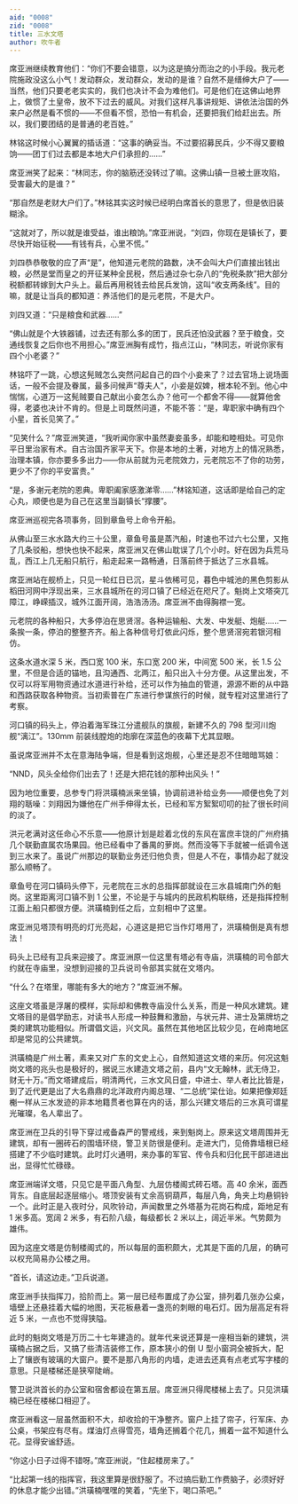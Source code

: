 ```yaml
---
aid: "0008"
zid: "0008"
title: 三水文塔
author: 吹牛者
---
```


席亚洲继续教育他们：“你们不要会错意，以为这是搞分而治之的小手段。我元老院施政没这么小气！发动群众，发动群众，发动的是谁？自然不是缙绅大户了――当然，他们只要老老实实的，我们也决计不会为难他们。可是他们在这佛山地界上，做惯了土皇帝，放不下过去的威风。对我们这样凡事讲规矩、讲依法治国的外来户必然是看不惯的――不但看不惯，恐怕一有机会，还要把我们给赶出去。所以，我们要团结的是普通的老百姓。”

林铭这时候小心翼翼的插话道：“这事的确妥当。不过要招募民兵，少不得又要粮饷――团丁们过去都是本地大户们承担的……”

席亚洲笑了起来：“林同志，你的脑筋还没转过了嘛。这佛山镇一旦被土匪攻陷，受害最大的是谁？”

“那自然是老财大户们了。”林铭其实这时候已经明白席首长的意思了，但是依旧装糊涂。

“这就对了，所以就是谁受益，谁出粮饷。”席亚洲说，“刘四，你现在是镇长了，要尽快开始征税――有钱有兵，心里不慌。”

刘四恭恭敬敬的应了声“是”，他知道元老院的路数，决不会叫大户们直接出钱出粮，必然是堂而皇之的开征某种全民税，然后通过杂七杂八的“免税条款”把大部分税额都转嫁到大户头上。最后再用税钱去给民兵发饷，这叫“收支两条线”。目的嘛，就是让当兵的都知道：养活他们的是元老院，不是大户。

刘四又道：“只是粮食和武器……”

“佛山就是个大铁器铺，过去还有那么多的团丁，民兵还怕没武器？至于粮食，交通线恢复之后你也不用担心。”席亚洲胸有成竹，指点江山，“林同志，听说你家有四个小老婆？”

林铭吓了一跳，心想这髡贼怎么突然问起自己的四个小妾来了？过去官场上说场面话，一般不会提及眷属，最多问候声“尊夫人”，小妾是奴婢，根本轮不到。他心中惴惴，心道万一这髡贼要自己献出小妾怎么办？他可一个都舍不得――就算他舍得，老婆也决计不肯的。但是上司既然问道，不能不答：“是，卑职家中确有四个小星，首长见笑了。”

“见笑什么？”席亚洲笑道，“我听闻你家中虽然妻妾虽多，却能和睦相处。可见你平日里治家有术。自古治国齐家平天下。你是本地的土著，对地方上的情况熟悉，治理本镇，你亦要多多出力——你从前就为元老院效力，元老院忘不了你的功劳，更少不了你的平安富贵。”

“是，多谢元老院的恩典。卑职阖家感激涕零……”林铭知道，这话即是给自己的定心丸，顺便也是为自己在这里当副镇长“撑腰”。

席亚洲巡视完各项事务，回到章鱼号上命令开船。

从佛山至三水水路大约三十公里，章鱼号虽是蒸汽船，时速也不过六七公里，又拖了几条驳船，想快也快不起来，席亚洲又在佛山耽误了几个小时。好在因为兵荒马乱，西江上几无船只航行，船走起来一路畅通，日落前终于抵达了三水县城。

席亚洲站在舰桥上，只见一轮红日已沉，星斗依稀可见，暮色中城池的黑色剪影从稻田河网中浮现出来，三水县城所在的河口镇了已经近在咫尺了。魁岗上文塔突兀障江，峥嵘插汉，城外江面开阔，浩浩汤汤。席亚洲不由得胸襟一宽。

元老院的各种船只，大多停泊在思贤滘。各种运输船、大发、中发艇、炮艇……一条挨一条，停泊的整整齐齐。船上各种信号灯依此闪烁，整个思贤滘宛若银河相仿。

这条水道水深 5 米，西口宽 100 米，东口宽 200 米，中间宽 500 米，长 1.5 公里，不但是合适的锚地，且沟通西、北两江，船只出入十分方便。从这里出发，不仅可以将军用物资通过水道进行补给，还可以作为抽血的管道，源源不断的从中路和西路获取各种物资。当初索普在广东进行参谋旅行的时候，就专程对这里进行了考察。

河口镇的码头上，停泊着海军珠江分遣舰队的旗舰，新建不久的 798 型河川炮舰“漓江”。130mm 前装线膛炮的炮廓在深蓝色的夜幕下尤其显眼。

虽说席亚洲并不太在意海陆争端，但是看到这炮舰，心里还是忍不住暗暗骂娘：

“NND，风头全给你们出去了！还是大把花钱的那种出风头！”

因为地位重要，总参专门将洪璜楠派来坐镇，协调前进补给业务――顺便也免了刘翔的聒噪：刘翔因为嫌他在广州手伸得太长，已经和军方絮絮叨叨的扯了很长时间的淡了。

洪元老满对这任命心不乐意――他原计划是趁着北伐的东风在富庶丰饶的广州府搞几个联勤直属农场果园。他已经看中了番禺的萝岗。然而没等下手就被一纸调令送到三水来了。虽说广州那边的联勤业务还归他负责，但是人不在，事情办起了就没那么顺畅了。

章鱼号在河口镇码头停下，元老院在三水的总指挥部就设在三水县城南门外的魁岗。这里距离河口镇不到 1 公里，不论是于与城内的民政机构联络，还是指挥控制江面上船只都很方便。洪璜楠到任之后，立刻相中了这里。

席亚洲见塔顶有明亮的灯光亮起，心道这是把它当作灯塔用了，洪璜楠倒是真有想法！

码头上已经有卫兵来迎接了。席亚洲原一位这里有塔必有寺庙，洪璜楠的司令部大约就在寺庙里，没想到迎接的卫兵说司令部其实就在文塔内。

“什么？在塔里，哪能有多大的地方？”席亚洲不解。

这座文塔虽是浮屠的模样，实际却和佛教寺庙没什么关系，而是一种风水建筑。建文塔目的是倡学励志，对读书人形成一种鼓舞和激励，与状元井、进士及第牌坊之类的建筑功能相似。所谓倡文运，兴文风。虽然在其他地区比较少见，在岭南地区却是常见的公共建筑。

洪璜楠是广州土著，素来又对广东的文史上心，自然知道这文塔的来历。何况这魁岗文塔的兆头也是极好的，据说三水建造文塔之前，县内“文无翰林，武无侍卫，财无十万。”而文塔建成后，明清两代，三水文风日盛，中进士、举人者比比皆是，到了近代更是出了大名鼎鼎的北洋政府内阁总理、“二总统”梁仕诒。如果把像郑廷櫆一样从三水发迹的非本地籍贯者也算在内的话，那么兴建文塔后的三水真可谓星光璀璨，名人辈出了。

席亚洲在卫兵的引导下穿过戒备森严的警戒线，来到魁岗上。原来这文塔周围并无建筑，却有一圈砖石的围墙环绕，警卫关防很是便利。走进大门，见倚靠墙根已经搭建了不少临时建筑。此时灯火通明，来办事的军官、传令兵和归化民干部进进出出，显得忙忙碌碌。

席亚洲端详文塔，只见它是平面八角型、九层仿楼阁式砖石塔。高 40 余米，面西背东。自底层起逐层缩小。塔顶安装有丈余高铜葫芦，每层八角，角夹上均悬铜铃一个。此时正是入夜时分，风吹铃动，声闻数里之外塔基为花岗石构成，距地足有 1 米多高。宽阔 2 米多，有石阶八级，每级都长 2 米以上，阔近半米。气势颇为雄伟。

因为这座文塔是仿制楼阁式的，所以每层的面积颇大，尤其是下面的几层，的确可以权充简易办公楼之用。

“首长，请这边走。”卫兵说道。

席亚洲手扶指挥刀，拾阶而上。第一层已经布置成了办公室，排列着几张办公桌，墙壁上还悬挂着大幅的地图，天花板悬着一盏亮的刺眼的电石灯。因为层高足有将近 5 米，一点也不觉得狭隘。

此时的魁岗文塔是万历二十七年建造的。就年代来说还算是一座相当新的建筑，洪璜楠占据之后，又搞了些清洁装修工作，原本狭小的倒 U 型小窗洞全被拆大，配上了镶嵌有玻璃的大窗户。要不是那八角形的内墙，走进去还真有点老式写字楼的意思。只是楼梯还是狭窄陡峭。

警卫说洪首长的办公室和宿舍都设在第五层。席亚洲只得爬楼梯上去了。只见洪璜楠已经在楼梯口相迎了。

席亚洲看这一层虽然面积不大，却收拾的干净整齐。窗户上挂了帘子，行军床、办公桌，书架应有尽有。煤油灯点得雪亮，墙角还搁着个花几，搁着一盆不知道什么花。显得安谧舒适。

“你这小日子过得不错呀。”席亚洲说，“住起楼房来了。”

“比起第一线的指挥官，我这里算是很舒服了。不过搞后勤工作费脑子，必须好好的休息才能少出错。”洪璜楠嘿嘿的笑着，“先坐下，喝口茶吧。”
